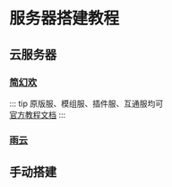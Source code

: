 # 服务器搭建教程
<ArticleMetadata />

## 云服务器
### [简幻欢](https://simpfun.cn/)

<BilibiliVideo bvid="BV1N4421F7Zv" />

::: tip
原版服、模组服、插件服、互通服均可<br>
[官方教程文档](https://www.yuque.com/simpfox/simpdoc/main)
:::

### [雨云](https://app.rainyun.com/)
<BilibiliVideo bvid="BV1FJZSY4E9K" />

## 手动搭建
<BilibiliVideo bvid="BV11w4m1a7hs" />

<BilibiliVideo bvid="BV1EJHueqE2k" />